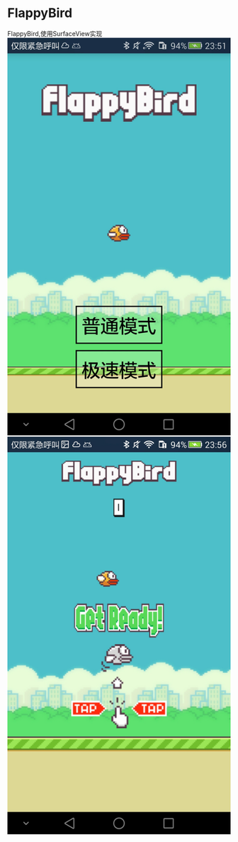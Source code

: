 # FlappyBird
FlappyBird,使用SurfaceView实现
![](https://github.com/uin3566/FlappyBird/raw/master/app/src/main/res/raw/Screenshot_2015-12-30-23-51-39.jpeg)
![](https://github.com/uin3566/FlappyBird/raw/master/app/src/main/res/raw/Screenshot_2015-12-30-23-56-18.jpeg)
